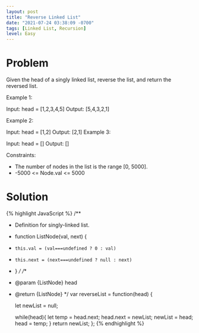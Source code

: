 ```yaml
---
layout: post
title: "Reverse Linked List"
date: "2021-07-24 03:38:09 -0700"
tags: [Linked List, Recursion]
level: Easy
---
```


# Problem

Given the head of a singly linked list, reverse the list, and return the reversed list.

Example 1:

Input: head = [1,2,3,4,5]
Output: [5,4,3,2,1]

Example 2:

Input: head = [1,2]
Output: [2,1]
Example 3:

Input: head = []
Output: []

Constraints:

- The number of nodes in the list is the range [0, 5000].
- -5000 <= Node.val <= 5000

# Solution

{% highlight JavaScript %}
/**
 * Definition for singly-linked list.
 * function ListNode(val, next) {
 *     this.val = (val===undefined ? 0 : val)
 *     this.next = (next===undefined ? null : next)
 * }
 */
/**
 * @param {ListNode} head
 * @return {ListNode}
 */
var reverseList = function(head) {
    
    let newList = null;
    
    while(head){
        let temp = head.next;
        head.next = newList;
        newList = head;
        head = temp;
    }
    return newList;
};
{% endhighlight %}
